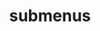 ---
layout: page
title: submenus
nav: false
nav_order: 6
dropdown: true
children: 
    - title: publications
      permalink: /publications/
    - title: divider
    - title: teaching
      permalink: /teaching/
    - title: divider
    - title: projects
      permalink: /projects/
---